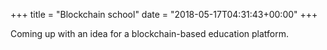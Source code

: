 +++
title = "Blockchain school"
date = "2018-05-17T04:31:43+00:00"
+++

Coming up with an idea for a blockchain-based education platform.
			